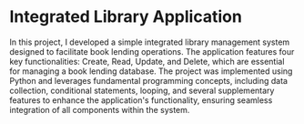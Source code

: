 # Integrated Library Application

In this project, I developed a simple integrated library management system designed to facilitate book lending operations. The application features four key functionalities: Create, Read, Update, and Delete, which are essential for managing a book lending database. The project was implemented using Python and leverages fundamental programming concepts, including data collection, conditional statements, looping, and several supplementary features to enhance the application's functionality, ensuring seamless integration of all components within the system.
